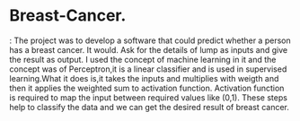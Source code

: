 # Breast-Cancer.
: The project was to develop a software that could predict whether a person has a breast cancer. It would. Ask for the details of lump as inputs and give the result as output. I used the concept of machine learning in it and the concept was of Perceptron,it is a linear classifier and is used in supervised learning.What it does is,it takes the inputs and multiplies with weigth and then it applies the weighted sum to activation function. Activation function is required to map the input between required values like (0,1). 
These steps help to classify the data and we can get the desired result of breast cancer.

